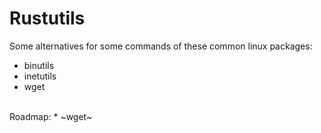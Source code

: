 # Rustutils
Some alternatives for some commands of these common linux packages:
* binutils 
* inetutils 
* wget
<br>
Roadmap:
* ~wget~
